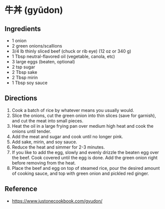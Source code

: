 # 牛丼 (gyūdon)

## Ingredients
* 1 onion
* 2 green onions/scallions
* 3/4 lb thinly sliced beef (chuck or rib eye) (12 oz or 340 g)
* 1 Tbsp neutral-flavored oil (vegetable, canola, etc)
* 3 large eggs (beaten, optional)
* 2 tsp sugar
* 2 Tbsp sake
* 2 Tbsp mirin
* 1 Tbsp soy sauce

## Directions
1. Cook a batch of rice by whatever means you usually would.
2. Slice the onions, cut the green onion into thin slices (save for garnish),
   and cut the meat into small pieces.
3. Heat the oil in a large frying pan over medium high heat and cook the onions
   until tender.
4. Add the meat and sugar and cook until no longer pink.
5. Add sake, mirin, and soy sauce.
6. Reduce the heat and simmer for 2-3 minutes.
7. If you like to add the egg, slowly and evenly drizzle the beaten egg over the
   beef. Cook covered until the egg is done. Add the green onion right before
   removing from the heat.
8. Place the beef and egg on top of steamed rice, pour the desired amount of
   cooking sauce, and top with green onion and pickled red ginger.

## Reference
* <https://www.justonecookbook.com/gyudon/>

